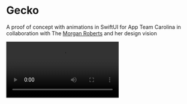 # Gecko
A proof of concept with animations in SwiftUI for App Team Carolina in collaboration with The [Morgan Roberts](https://github.com/morgrob) and her design vision

![logoAnimation](https://user-images.githubusercontent.com/69765035/177613742-c83d2388-0762-4328-a4a2-1193fee05b0b.MOV)

